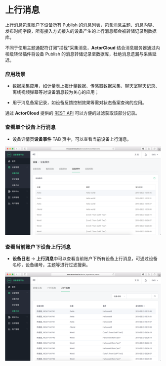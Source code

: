 # 上行消息


上行消息包含账户下设备所有 Publish 的消息列表，包含消息主题、消息内容、发布时间字段，所有接入方式接入的设备产生的上行消息都会被转储记录到数据库。

不同于使用主题通配符订阅"拦截"采集消息，**ActorCloud** 结合消息服务器通过内核级转储插件将设备 Publish 的消息转储记录至数据库，杜绝消息遗漏与采集延迟。


### 应用场景

- 数据采集应用，如计量表上报计量数据、传感器数据采集、聊天室聊天记录、离线视频弹幕等对设备消息较为关心的应用；

- 用于消息备案记录，如设备反馈控制效果等需对状态备案查询的应用。

通过 **ActorCloud** 提供的 [REST API](https://docs.actorcloud.io/rest/device_info.html) 可以方便的过滤获取该部分记录。


### 查看单个设备上行消息

- 设备详情页**设备事件** TAB 页中，可以查看当前设备上行消息。

![](/images/upstream_device.png)



### 查看当前账户下设备上行消息

- **设备日志** -> **上行消息**中可以查看当前账户下所有设备上行消息，可通过设备名称，设备编号，主题等进行过滤搜索。

![](/images/upstream.png)

